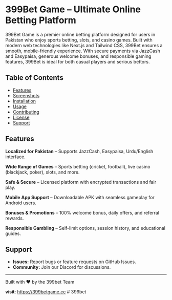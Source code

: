 # 399Bet Game – Ultimate Online Betting Platform

399Bet Game is a premier online betting platform designed for users in Pakistan who enjoy sports betting, slots, and casino games. Built with modern web technologies like Next.js and Tailwind CSS, 399Bet ensures a smooth, mobile-friendly experience. With secure payments via JazzCash and Easypaisa, generous welcome bonuses, and responsible gaming features, 399Bet is ideal for both casual players and serious bettors.

## Table of Contents

- [Features](#features)
- [Screenshots](#screenshots)
- [Installation](#installation)
- [Usage](#usage)
- [Contributing](#contributing)
- [License](#license)
- [Support](#support)

## Features

**Localized for Pakistan** – Supports JazzCash, Easypaisa, Urdu/English interface.

**Wide Range of Games** – Sports betting (cricket, football), live casino (blackjack, poker), slots, and more.

**Safe & Secure** – Licensed platform with encrypted transactions and fair play.

**Mobile App Support** – Downloadable APK with seamless gameplay for Android users.

**Bonuses & Promotions** – 100% welcome bonus, daily offers, and referral rewards.

**Responsible Gambling** – Self-limit options, session history, and educational guides.

## Support

- **Issues:** Report bugs or feature requests on GitHub Issues.
- **Community:** Join our Discord for discussions.

---

Built with ❤️ by the 399bet Team

**visit**: https://399betgame.cc
#   3 9 9 b e t  
 